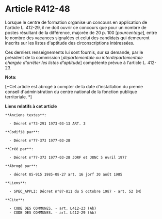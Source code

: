 # Article R412-48

Lorsque le centre de formation organise un concours en application de l'article L. 412-29, il ne doit ouvrir ce concours que
pour un nombre de postes résultant de la différence, majorée de 20 p. 100 [*pourcentage*], entre le nombre des vacances
signalées et celui des candidats qui demeurent inscrits sur les listes d'aptitude des circonscriptions intéressées.

Ces derniers renseignements lui sont fournis, sur sa demande, par le président de la commission [*départementale ou
interdépartementale chargée d'arrêter les listes d'aptitude*] compétente prévue à l'article L. 412-23.

**Nota:**

[*Cet article est abrogé à compter de la date d'installation du premie conseil d'administration du centre national de la
fonction publique territoriale. *]

**Liens relatifs à cet article**

	**Anciens textes**:

	  - Décret n°73-291 1973-03-13 ART. 3

	**Codifié par**:

	  - Décret n°77-373 1977-03-28

	**Créé par**:

	  - Décret n°77-373 1977-03-28 JORF et JONC 5 Avril 1977

	**Abrogé par**:

	  - décret 85-915 1985-08-27 art. 16 jorf 30 août 1985

	**Liens**:

	  - SPEC_APPLI: Décret n°87-811 du 5 octobre 1987 - art. 52 (M)

	**Cite**:

	  - CODE DES COMMUNES. - art. L412-23 (Ab)
	  - CODE DES COMMUNES. - art. L412-29 (Ab)
